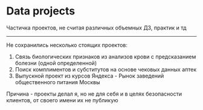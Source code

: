 # Data projects
Частичка проектов, не считая различных объемных ДЗ, практик и тд
_________________________________________________________________
Не сохранились несколько стоящих проектов:
  1. Связь биологических признаков из анализов крови с предсказанием болезни (одной определенной)
  2. Поиск комплиментов и субститутов на основе чековых данных аптек
  3. Выпускной проект из курсов Яндекса - Рынок заведений общественного питания Москвы

Причина - проекты делал я, но не для себя и в целях безопасности клиентов, от своего имени их не публикую
